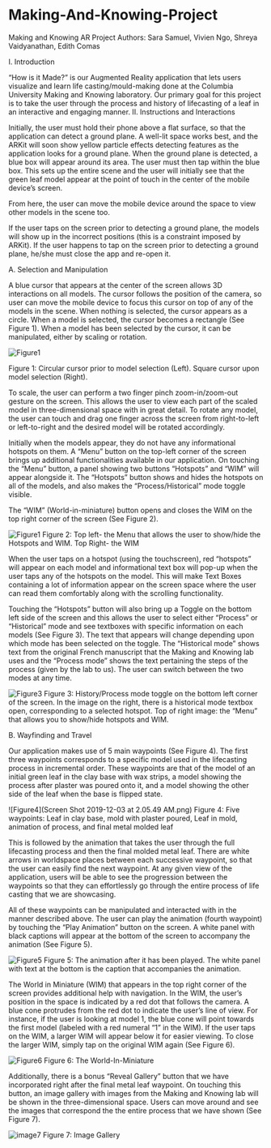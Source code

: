 # Making-And-Knowing-Project
Making and Knowing AR Project
Authors: Sara Samuel, Vivien Ngo, Shreya Vaidyanathan, Edith Comas

I. Introduction

“How is it Made?” is our Augmented Reality application that lets users visualize and learn life casting/mould-making done at the Columbia University Making and Knowing laboratory. Our primary goal for this project is to take the user through the process and history of lifecasting of a leaf in an interactive and engaging manner.
II. Instructions and Interactions

Initially, the user must hold their phone above a flat surface, so that the application can detect a ground plane. A well-lit space works best, and the ARKit will soon show yellow particle effects detecting features as the application looks for a ground plane. When the ground plane is detected, a blue box will appear around its area. The user must then tap within the blue box. This sets up the entire scene and the user will initially see that the green leaf model appear at the point of touch in the center of the mobile device’s screen.

From here, the user can move the mobile device around the space to view other models in the scene too.


If the user taps on the screen prior to detecting a ground plane, the models will show up in the incorrect positions (this is a constraint imposed by ARKit).  If the user happens to tap on the screen prior to detecting a ground plane, he/she must close the app and re-open it.


A. Selection and Manipulation

A blue cursor that appears at the center of the screen allows 3D interactions on all models. The cursor follows the position of the camera, so user can move the mobile device to focus this cursor on top of any of the models in the scene.  When nothing is selected, the cursor appears as a circle. When a model is selected, the cursor becomes a rectangle (See Figure 1).  When a model has been selected by the cursor, it can be manipulated, either by scaling or rotation.

 ![Figure1](image11.png) 

Figure 1: Circular cursor prior to model selection (Left). Square cursor upon model selection (Right).


To scale, the user can perform a two finger pinch zoom-in/zoom-out gesture on the screen. This allows the user to view each part of the scaled model in three-dimensional space with in great detail. To rotate any model, the user can touch and drag one finger across the screen from right-to-left or left-to-right and the desired model will be rotated accordingly.


Initially when the models appear, they do not have any informational hotspots on them. A “Menu” button on the top-left corner of the screen brings up additional functionalities available in our application. On touching the “Menu” button, a panel showing two buttons “Hotspots” and “WIM” will appear alongside it. The “Hotspots” button shows and hides the hotspots on all of the models, and also makes the “Process/Historical” mode toggle visible.

The “WIM” (World-in-miniature) button opens and closes the WIM on the top right corner of the screen (See Figure 2).  


 ![Figure1](image6.png) 
Figure 2: Top left- the Menu that allows the user to show/hide the Hotspots and WIM.  Top Right- the WIM


When the user taps on a hotspot (using the touchscreen), red “hotspots” will appear on each model and informational text box will pop-up when the user taps any of the hotspots on the model. This will make Text Boxes containing a lot of information appear on the screen space where the user can read them comfortably along with the scrolling functionality.


Touching the “Hotspots” button will also bring up a Toggle on the bottom left side of the screen and this allows the user to select either “Process” or “Historical” mode and see textboxes with specific information on each models (See Figure 3). The text that appears will change depending upon which mode has been selected on the toggle. The “Historical mode” shows text from the original French manuscript that the Making and Knowing lab uses and the “Process mode” shows the text pertaining the steps of the process (given by the lab to us). The user can switch between the two modes at any time.



![Figure3](image9.png) 
Figure 3: History/Process mode toggle on the bottom left corner of the screen. In the image on the right, there is a historical mode textbox open, corresponding to a selected hotspot.  Top of right image: the “Menu” that allows you to show/hide hotspots and WIM.


B. Wayfinding and Travel

Our application makes use of  5 main waypoints (See Figure 4). The first three waypoints corresponds to a specific model used in the lifecasting process in incremental order. These waypoints are that of the model of an initial green leaf in the clay base with wax strips, a model showing the process after plaster was poured onto it, and a model showing the other side of the leaf when the base is flipped state.




 
![Figure4](Screen Shot 2019-12-03 at 2.05.49 AM.png) 
Figure 4: Five waypoints: Leaf in clay base, mold with plaster poured, Leaf in mold, animation of process, and final metal molded leaf

This is followed by the animation that takes the user through the full lifecasting process and then the final molded metal leaf. There are white arrows in worldspace places between each successive waypoint, so that the user can easily find the next waypoint. At any given view of the application, users will be able to see the progression between the waypoints so that they can effortlessly go through the entire process of life casting that we are showcasing.


All of these waypoints can be manipulated and interacted with in the manner described above. The user can play the animation (fourth waypoint) by touching the “Play Animation” button on the screen.  A white panel with black captions will appear at the bottom of the screen to accompany the animation (See Figure 5).


![Figure5](image4.png) 
Figure 5: The animation after it has been played. The white panel with text at the bottom is the caption that accompanies the animation.


The World in Miniature (WIM) that appears in the top right corner of the screen provides additional help with navigation.  In the WIM, the user’s position in the space is indicated by a red dot that follows the camera.  A blue cone protrudes from the red dot to indicate the user’s line of view.  For instance, if the user is looking at model 1, the blue cone will point towards the first model  (labeled with a red numeral “1” in the WIM).  If the user taps on the WIM, a larger WIM will appear below it for easier viewing.  To close the larger WIM, simply tap on the original WIM again (See Figure 6).


![Figure6](image5.png) 
Figure 6: The World-In-Miniature

Additionally, there is a bonus “Reveal Gallery” button that we have incorporated right after the final metal leaf waypoint. On touching this button, an image gallery with images from the Making and Knowing lab will be shown in the three-dimensional space. Users can move around and see the images that correspond the the entire process that we have shown (See Figure 7).

![image7](image3.png)
Figure 7: Image Gallery
